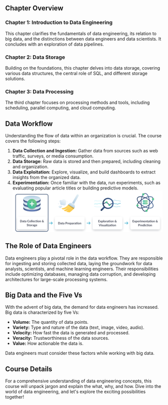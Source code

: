## Chapter Overview

### Chapter 1: Introduction to Data Engineering
This chapter clarifies the fundamentals of data engineering, its relation to big data, and the distinctions between data engineers and data scientists. It concludes with an exploration of data pipelines.
### Chapter 2: Data Storage
Building on the foundations, this chapter delves into data storage, covering various data structures, the central role of SQL, and different storage solutions.
### Chapter 3: Data Processing
The third chapter focuses on processing methods and tools, including scheduling, parallel computing, and cloud computing.

## Data Workflow
Understanding the flow of data within an organization is crucial. The course covers the following steps:

1. **Data Collection and Ingestion:** Gather data from sources such as web traffic, surveys, or media consumption.
2. **Data Storage:** Raw data is stored and then prepared, including cleaning and organization.
3. **Data Exploitation:** Explore, visualize, and build dashboards to extract insights from the organized data.
4. **Experimentation:** Once familiar with the data, run experiments, such as evaluating popular article titles or building predictive models.
![Data-workflow](./pictures/data-workflow.png)
## The Role of Data Engineers

Data engineers play a pivotal role in the data workflow. They are responsible for ingesting and storing collected data, laying the groundwork for data analysts, scientists, and machine learning engineers. Their responsibilities include optimizing databases, managing data corruption, and developing architectures for large-scale processing systems.

## Big Data and the Five Vs

With the advent of big data, the demand for data engineers has increased. Big data is characterized by five Vs:

- **Volume:** The quantity of data points.
- **Variety:** Type and nature of the data (text, image, video, audio).
- **Velocity:** How fast the data is generated and processed.
- **Veracity:** Trustworthiness of the data sources.
- **Value:** How actionable the data is.

Data engineers must consider these factors while working with big data.

## Course Details

For a comprehensive understanding of data engineering concepts, this course will unpack jargon and explain the what, why, and how. Dive into the world of data engineering, and let's explore the exciting possibilities together!
